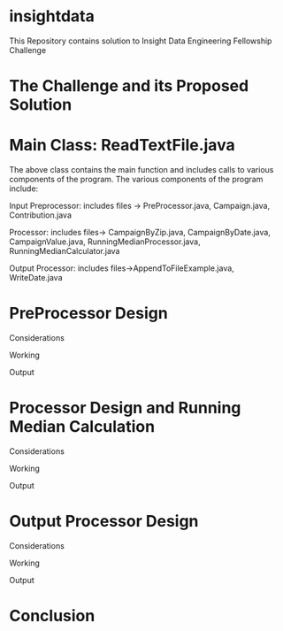 # insightdata
This Repository contains solution to Insight Data Engineering Fellowship Challenge

# The Challenge and its Proposed Solution


# Main Class: ReadTextFile.java

The above class contains the main function and includes calls to various components of the program. 
The various components of the program include:

Input Preprocessor: includes files -> PreProcessor.java, Campaign.java, Contribution.java

Processor: includes files-> CampaignByZip.java, CampaignByDate.java, CampaignValue.java, RunningMedianProcessor.java,             RunningMedianCalculator.java   

Output Processor: includes files->AppendToFileExample.java, WriteDate.java

# PreProcessor Design 
Considerations

Working

Output

# Processor Design and Running Median Calculation
Considerations

Working

Output

# Output Processor Design
Considerations

Working

Output

# Conclusion

